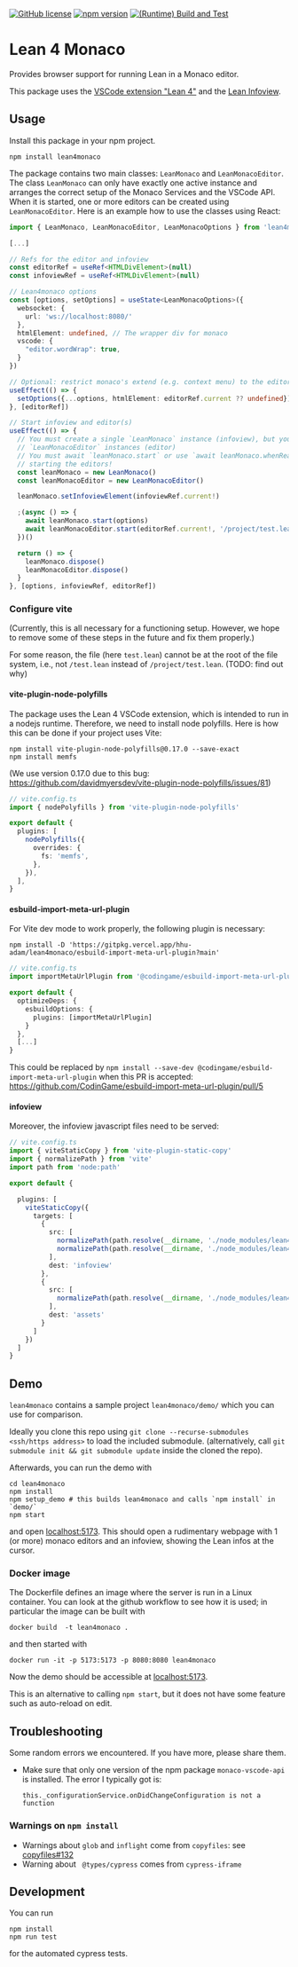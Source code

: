 [![GitHub license](https://img.shields.io/badge/License-Apache_2.0-blue.svg)](https://github.com/hhu-adam/lean4monaco/blob/main/LICENSE)
[![npm version](https://img.shields.io/npm/v/lean4monaco.svg)](https://www.npmjs.com/package/lean4monaco)
[![(Runtime) Build and Test](https://github.com/hhu-adam/lean4monaco/actions/workflows/test.yml/badge.svg)](https://github.com/hhu-adam/lean4monaco/actions/workflows/test.yml)

# Lean 4 Monaco

Provides browser support for running Lean in a Monaco editor.

This package uses the [VSCode extension
"Lean 4"](https://marketplace.visualstudio.com/items?itemName=leanprover.lean4) and the
[Lean Infoview](https://www.npmjs.com/package/@leanprover/infoview).

## Usage

Install this package in your npm project.

```
npm install lean4monaco
```

The package contains two main classes: `LeanMonaco` and `LeanMonacoEditor`. The
class `LeanMonaco` can only have exactly one active instance and arranges the
correct setup of the Monaco Services and the VSCode API. When it is started,
one or more editors can be created using `LeanMonacoEditor`. Here is an example
how to use the classes using React:

```ts
import { LeanMonaco, LeanMonacoEditor, LeanMonacoOptions } from 'lean4monaco'

[...]

// Refs for the editor and infoview
const editorRef = useRef<HTMLDivElement>(null)
const infoviewRef = useRef<HTMLDivElement>(null)

// Lean4monaco options
const [options, setOptions] = useState<LeanMonacoOptions>({
  websocket: {
    url: 'ws://localhost:8080/'
  },
  htmlElement: undefined, // The wrapper div for monaco
  vscode: {
    "editor.wordWrap": true,
  }
})

// Optional: restrict monaco's extend (e.g. context menu) to the editor itself
useEffect(() => {
  setOptions({...options, htmlElement: editorRef.current ?? undefined})
}, [editorRef])

// Start infoview and editor(s)
useEffect(() => {
  // You must create a single `LeanMonaco` instance (infoview), but you can create multiple
  // `LeanMonacoEditor` instances (editor)
  // You must await `leanMonaco.start` or use `await leanMonaco.whenReady` before
  // starting the editors!
  const leanMonaco = new LeanMonaco()
  const leanMonacoEditor = new LeanMonacoEditor()

  leanMonaco.setInfoviewElement(infoviewRef.current!)

  ;(async () => {
    await leanMonaco.start(options)
    await leanMonacoEditor.start(editorRef.current!, '/project/test.lean', '#check Nat')
  })()

  return () => {
    leanMonaco.dispose()
    leanMonacoEditor.dispose()
  }
}, [options, infoviewRef, editorRef])
```

### Configure vite

(Currently, this is all necessary for a functioning setup. However, we hope to remove some of these
steps in the future and fix them properly.)

For some reason, the file (here `test.lean`) cannot be at the root of the file system, i.e., not `/test.lean` instead of `/project/test.lean`. (TODO: find out why)

#### vite-plugin-node-polyfills

The package uses the Lean 4 VSCode extension, which is intended to run in a nodejs runtime. Therefore, we need to install node polyfills.
Here is how this can be done if your project uses Vite:
```
npm install vite-plugin-node-polyfills@0.17.0 --save-exact
npm install memfs
```
(We use version 0.17.0 due to this bug: https://github.com/davidmyersdev/vite-plugin-node-polyfills/issues/81)

```ts
// vite.config.ts
import { nodePolyfills } from 'vite-plugin-node-polyfills'

export default {
  plugins: [
    nodePolyfills({
      overrides: {
        fs: 'memfs',
      },
    }),
  ],
}
```

#### esbuild-import-meta-url-plugin

For Vite dev mode to work properly, the following plugin is necessary:

```
npm install -D 'https://gitpkg.vercel.app/hhu-adam/lean4monaco/esbuild-import-meta-url-plugin?main'
```

```ts
// vite.config.ts
import importMetaUrlPlugin from '@codingame/esbuild-import-meta-url-plugin'

export default {
  optimizeDeps: {
    esbuildOptions: {
      plugins: [importMetaUrlPlugin]
    }
  },
  [...]
}
```

This could be replaced by `npm install --save-dev @codingame/esbuild-import-meta-url-plugin` when this PR is accepted: https://github.com/CodinGame/esbuild-import-meta-url-plugin/pull/5

#### infoview

Moreover, the infoview javascript files need to be served:

```ts
// vite.config.ts
import { viteStaticCopy } from 'vite-plugin-static-copy'
import { normalizePath } from 'vite'
import path from 'node:path'

export default {

  plugins: [
    viteStaticCopy({
      targets: [
        {
          src: [
            normalizePath(path.resolve(__dirname, './node_modules/lean4monaco/node_modules/@leanprover/infoview/dist/*')),
            normalizePath(path.resolve(__dirname, './node_modules/lean4monaco/dist/webview/webview.js')),
          ],
          dest: 'infoview'
        },
        {
          src: [
            normalizePath(path.resolve(__dirname, './node_modules/lean4monaco/node_modules/@leanprover/infoview/dist/codicon.ttf'))
          ],
          dest: 'assets'
        }
      ]
    })
  ]
}
```

## Demo

`lean4monaco` contains a sample project `lean4monaco/demo/` which you can use for comparison.

Ideally you clone this repo using `git clone --recurse-submodules <ssh/https address>` to load the included submodule.
(alternatively, call `git submodule init && git submodule update` inside the cloned the repo).

Afterwards, you can run the demo with

```
cd lean4monaco
npm install
npm setup_demo # this builds lean4monaco and calls `npm install` in `demo/`
npm start
```

and open [localhost:5173](http://localhost:5173). This should open a rudimentary webpage
with 1 (or more) monaco editors and an infoview, showing the Lean infos at the cursor.

### Docker image

The Dockerfile defines an image where the server is run in a Linux container.
You can look at the github workflow to see how it is used; in particular the image can
be built with

```
docker build  -t lean4monaco .
```

and then started with

```
docker run -it -p 5173:5173 -p 8080:8080 lean4monaco
```

Now the demo should be accessible at [localhost:5173](http://localhost:5173).

This is an alternative to calling `npm start`, but it
does not have some feature such as auto-reload
on edit.

## Troubleshooting

Some random errors we encountered. If you have more, please share them.

* Make sure that only one version of the npm package `monaco-vscode-api` is installed. The error I typically got is:

  ```
  this._configurationService.onDidChangeConfiguration is not a function
  ```

### Warnings on `npm install`

* Warnings about `glob` and `inflight` come from `copyfiles`: see [copyfiles#132](https://github.com/calvinmetcalf/copyfiles/pull/132)
* Warning about ` @types/cypress` comes from `cypress-iframe`

## Development

You can run

```
npm install
npm run test
```

for the automated cypress tests.